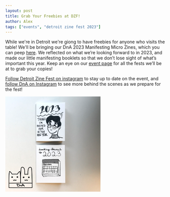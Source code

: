 ```yaml
---
layout: post
title: Grab Your Freebies at DZF!
author: Alex
tags: ["events", "detroit zine fest 2023"]
---
```


While we're in Detroit we're giong to have freebies for anyone who visits the table! We'll be bringing our DnA 2023 Manifesting Micro Zines, which you can peep <a href="https://www.dnaartists.net/publications/23-micro-dna.html">here</a>. We reflected on what we’re looking forward to in 2023, and made our little manifesting booklets so that we don’t lose sight of what’s important this year. Keep an eye on our <a href="https://www.dnaartists.net/events/">event page</a> for all the fests we’ll be at to grab your copies! 

<a href="https://www.instagram.com/detzinefest/">Follow Detroit Zine Fest on instagram</a> to stay up to date on the event, and <a href="http://www.instagram.com/dna.artists/">follow DnA on Instagram</a> to see more behind the scenes as we prepare for the fest!

<a href="/assets/img/publications/23micro_dna_1.png"><img src="/assets/img/publications/23micro_dna_1.png" alt="A photo of two mini zines by Dana and Alex." width="300"></a>
